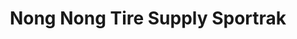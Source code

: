 ---
title: "Nong Nong Tire Supply Sportrak"
url: /tuguegarao/nong-nong-tire-supply-sportrak/
shop: Reifen
---